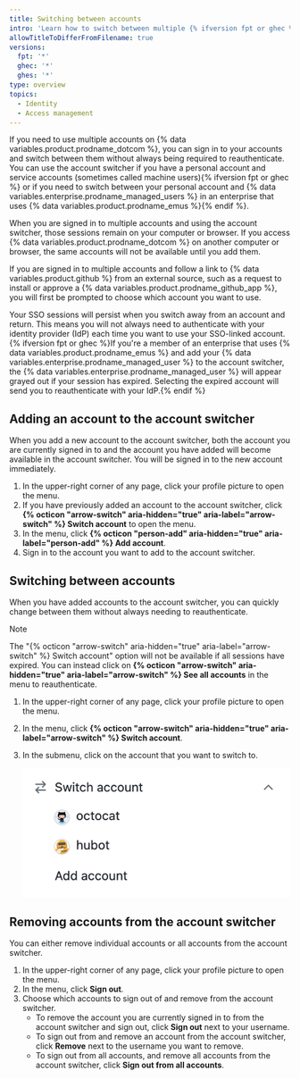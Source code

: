 ```yaml
---
title: Switching between accounts
intro: 'Learn how to switch between multiple {% ifversion fpt or ghec %}{% data variables.product.prodname_dotcom %} accounts and {% data variables.enterprise.prodname_managed_users %}{% else %}accounts{% endif %}.'
allowTitleToDifferFromFilename: true
versions:
  fpt: '*'
  ghec: '*'
  ghes: '*'
type: overview
topics:
  - Identity
  - Access management
---
```


If you need to use multiple accounts on {% data variables.product.prodname_dotcom %}, you can sign in to your accounts and switch between them without always being required to reauthenticate. You can use the account switcher if you have a personal account and service accounts (sometimes called machine users){% ifversion fpt or ghec %} or if you need to switch between your personal account and {% data variables.enterprise.prodname_managed_users %} in an enterprise that uses {% data variables.product.prodname_emus %}{% endif %}.

When you are signed in to multiple accounts and using the account switcher, those sessions remain on your computer or browser. If you access {% data variables.product.prodname_dotcom %} on another computer or browser, the same accounts will not be available until you add them.

If you are signed in to multiple accounts and follow a link to {% data variables.product.github %} from an external source, such as a request to install or approve a {% data variables.product.prodname_github_app %}, you will first be prompted to choose which account you want to use.

Your SSO sessions will persist when you switch away from an account and return. This means you will not always need to authenticate with your identity provider (IdP) each time you want to use your SSO-linked account. {% ifversion fpt or ghec %}If you're a member of an enterprise that uses {% data variables.product.prodname_emus %} and add your {% data variables.enterprise.prodname_managed_user %} to the account switcher, the {% data variables.enterprise.prodname_managed_user %} will appear grayed out if your session has expired. Selecting the expired account will send you to reauthenticate with your IdP.{% endif %}

## Adding an account to the account switcher

When you add a new account to the account switcher, both the account you are currently signed in to and the account you have added will become available in the account switcher. You will be signed in to the new account immediately.

1. In the upper-right corner of any page, click your profile picture to open the menu.
1. If you have previously added an account to the account switcher, click **{% octicon "arrow-switch" aria-hidden="true" aria-label="arrow-switch" %} Switch account** to open the menu.
1. In the menu, click **{% octicon "person-add" aria-hidden="true" aria-label="person-add" %} Add account**.
1. Sign in to the account you want to add to the account switcher.

## Switching between accounts

When you have added accounts to the account switcher, you can quickly change between them without always needing to reauthenticate.

> [!NOTE]
> The "{% octicon "arrow-switch" aria-hidden="true" aria-label="arrow-switch" %} Switch account" option will not be available if all sessions have expired. You can instead click on **{% octicon "arrow-switch" aria-hidden="true" aria-label="arrow-switch" %} See all accounts** in the menu to reauthenticate.

1. In the upper-right corner of any page, click your profile picture to open the menu.
1. In the menu, click **{% octicon "arrow-switch" aria-hidden="true" aria-label="arrow-switch" %} Switch account**.
1. In the submenu, click on the account that you want to switch to.

      ![Screenshot of the "Switch account" menu with three options, "octocat," "hubot," and "Add account."](/assets/images/help/profile/switch-accounts.png)

## Removing accounts from the account switcher

You can either remove individual accounts or all accounts from the account switcher.

1. In the upper-right corner of any page, click your profile picture to open the menu.
1. In the menu, click **Sign out**.
1. Choose which accounts to sign out of and remove from the account switcher.
    * To remove the account you are currently signed in to from the account switcher and sign out, click **Sign out** next to your username.
    * To sign out from and remove an account from the account switcher, click **Remove** next to the username you want to remove.
    * To sign out from all accounts, and remove all accounts from the account switcher, click **Sign out from all accounts**.
